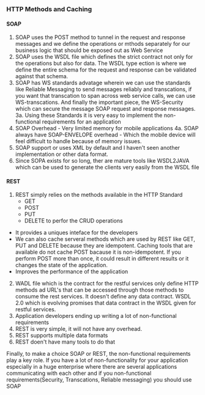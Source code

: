 ### HTTP Methods and Caching

#### SOAP
1. SOAP uses the POST method to tunnel in the request and response messages and we define the operations or mthods separately for our business logic that should be exposed out as Web Service
2. SOAP uses the WSDL file which defines the strict contract not only for the operations but also for data. The WSDL type ection is where we define the entire schema for the request and response can be validated against that schema. 
3. SOAP has WS standards advatage wherein we can use the standards like Reliable Messaging to send messages reliably and transcations, if you want that transcation to span across web service calls, we can use WS-transcations. And finally the important piece, the WS-Security which can secure the message SOAP request and response messages.
   3a. Using these Standards it is very easy to implement the non-functional requirements for an application
4. SOAP Overhead - Very limited memory for mobile applications 
   4a. SOAP always have SOAP-ENVELOPE overhead - Which the mobile device will feel difficult to handle because of memory issues.
5. SOAP support or uses XML by default and I haven't seen another implementation or other data format.
6. Since SOPA exists for so long, ther are mature tools like WSDL2JAVA which can be used to generate the clients very easily from the WSDL file 
 

#### REST
1. REST simply relies on the methods available in the HTTP Standard
   * GET
   * POST
   * PUT
   * DELETE to perfor the CRUD operations
* It provides a uniques inteface for the developers
* We can also cache serveral methods which are used by REST like GET, PUT and DELETE because they are idempotent. Caching tools that are available do not cache POST bacause it is non-idempotent.
If you perform POST more than once, it could result in different results or it changes the state of the application.
* Improves the performance of the application

2. WADL file which is the contract for the restful services only define HTTP methods ad URL's that can be accessed through those methods to consume the rest services. It doesn't define any data contract. WSDL 2.0 which is evolving promises that data contract in the WSDL given for restful services.
3. Application developers ending up writing a lot of non-functional requirements 
4. REST is very simple, it will not have any overhead.
5. REST supports multiple data formats 
6. REST doen't have many tools to do that 



Finally, to make a choice SOAP or REST, the non-functional requirements play a key role. If you have a lot of non-functionality for your application especially  in a huge enterprise where there are several applications communicating with each other and if you non-functional requirements(Security, Transcations, Reliable messaging) you should use SOAP 
